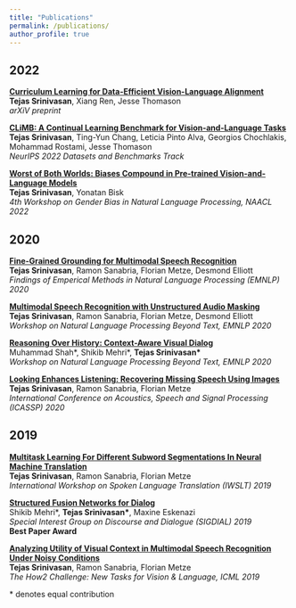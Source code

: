 ```yaml
---
title: "Publications"
permalink: /publications/
author_profile: true
---
```


<!--{% if author.googlescholar %}
  You can also find my articles on <u><a href="{{author.googlescholar}}">my Google Scholar profile</a>.</u>
{% endif %}

{% include base_path %}

{% for post in site.publications reversed %}
  {% include archive-single.html %}
{% endfor %}
-->

<h2>2022</h2>

<b>[Curriculum Learning for Data-Efficient Vision-Language Alignment
](https://arxiv.org/abs/2207.14525)</b> <br>
<b>Tejas Srinivasan</b>, Xiang Ren, Jesse Thomason <br>
<i>arXiV preprint</i>

<b>[CLiMB: A Continual Learning Benchmark for Vision-and-Language Tasks](https://arxiv.org/abs/2206.09059)</b> <br>
<b>Tejas Srinivasan</b>, Ting-Yun Chang, Leticia Pinto Alva, Georgios Chochlakis, Mohammad Rostami, Jesse Thomason <br>
<i>NeurIPS 2022 Datasets and Benchmarks Track</i>

<b>[Worst of Both Worlds: Biases Compound in Pre-trained Vision-and-Language Models](https://arxiv.org/abs/2104.08666)</b> <br>
<b>Tejas Srinivasan</b>, Yonatan Bisk <br>
<i>4th Workshop on Gender Bias in Natural Language Processing, NAACL 2022</i>

<h2>2020</h2>

<b>[Fine-Grained Grounding for Multimodal Speech Recognition](https://arxiv.org/abs/2010.02384)</b> <br>
<b>Tejas Srinivasan</b>, Ramon Sanabria, Florian Metze, Desmond Elliott <br>
<i>Findings of Emperical Methods in Natural Language Processing (EMNLP) 2020</i>

<b>[Multimodal Speech Recognition with Unstructured Audio Masking](https://arxiv.org/abs/2010.08642)</b> <br>
<b>Tejas Srinivasan</b>, Ramon Sanabria, Florian Metze, Desmond Elliott <br>
<i>Workshop on Natural Language Processing Beyond Text, EMNLP 2020</i>

<b>[Reasoning Over History: Context-Aware Visual Dialog](2011.00669)</b> <br>
Muhammad Shah\*, Shikib Mehri\*, <b>Tejas Srinivasan\*</b><br>
<i>Workshop on Natural Language Processing Beyond Text, EMNLP 2020</i>

<b>[Looking Enhances Listening: Recovering Missing Speech Using Images](https://arxiv.org/abs/2002.05639)</b> <br>
<b>Tejas Srinivasan</b>, Ramon Sanabria, Florian Metze <br>
<i>International Conference on Acoustics, Speech and Signal Processing (ICASSP) 2020</i>

<h2>2019</h2>

<b>[Multitask Learning For Different Subword Segmentations In Neural Machine Translation](https://arxiv.org/abs/1910.12368)</b> <br>
<b>Tejas Srinivasan</b>, Ramon Sanabria, Florian Metze <br>
<i>International Workshop on Spoken Language Translation (IWSLT) 2019</i>

<b>[Structured Fusion Networks for Dialog](https://arxiv.org/abs/1907.10016)</b> <br>
Shikib Mehri\*, <b>Tejas Srinivasan\*</b>, Maxine Eskenazi <br>
<i>Special Interest Group on Discourse and Dialogue (SIGDIAL) 2019</i> <br>
<b>Best Paper Award</b>

<b>[Analyzing Utility of Visual Context in Multimodal Speech Recognition Under Noisy Conditions](https://arxiv.org/abs/1907.00477)</b> <br>
<b>Tejas Srinivasan</b>, Ramon Sanabria, Florian Metze <br>
<i> The How2 Challenge: New Tasks for Vision & Language, ICML 2019</i>



\* denotes equal contribution